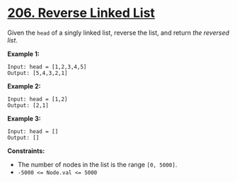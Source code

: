 # [206. Reverse Linked List](https://leetcode.com/problems/reverse-linked-list/)

Given the `head` of a singly linked list, reverse the list, and return *the reversed list*.

**Example 1:**
```text
Input: head = [1,2,3,4,5]
Output: [5,4,3,2,1]
```

**Example 2:**
```text
Input: head = [1,2]
Output: [2,1]
```

**Example 3:**
```text
Input: head = []
Output: []
```

**Constraints:**
- The number of nodes in the list is the range `[0, 5000]`.
- `-5000 <= Node.val <= 5000`